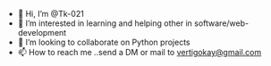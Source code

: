 - 👋 Hi, I’m @Tk-021
- 👀 I’m interested in learning and helping other in software/web-development
- 💞️ I’m looking to collaborate on Python projects
- 📫 How to reach me ..send a DM or mail to vertigokay@gmail.com

<!---
Tk-021/Tk-021 is a ✨ special ✨ repository because its `README.md` (this file) appears on your GitHub profile.
You can click the Preview link to take a look at your changes.
--->
